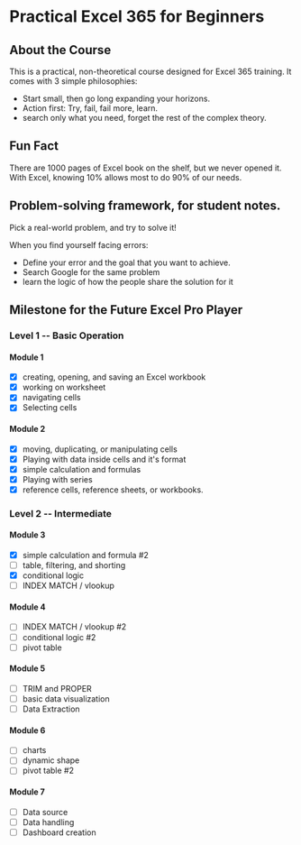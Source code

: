 # Practical Excel 365 for Beginners

## About the Course

This is a practical, non-theoretical course designed for Excel 365 training. It comes with 3 simple philosophies:

- Start small, then go long expanding your horizons.
- Action first: Try, fail, fail more, learn.
- search only what you need, forget the rest of the complex theory.

## Fun Fact

There are 1000 pages of Excel book on the shelf, but we never opened it. 
With Excel, knowing 10% allows most to do 90% of our needs.

## Problem-solving framework, for student notes.

Pick a real-world problem, and try to solve it!

When you find yourself facing errors:
- Define your error and the goal that you want to achieve.
- Search Google for the same problem
- learn the logic of how the people share the solution for it
  
## Milestone for the Future Excel Pro Player

### Level 1 -- Basic Operation

#### Module 1
- [x] creating, opening, and saving an Excel workbook
- [x] working on worksheet
- [x] navigating cells
- [x] Selecting cells

#### Module 2
- [x] moving, duplicating, or manipulating cells
- [x] Playing with data inside cells and it's format
- [x] simple calculation and formulas
- [x] Playing with series
- [x] reference cells, reference sheets, or workbooks.

### Level 2 -- Intermediate

#### Module 3
- [x] simple calculation and formula #2
- [ ] table, filtering, and shorting
- [x] conditional logic 
- [ ] INDEX MATCH / vlookup

#### Module 4
- [ ] INDEX MATCH / vlookup #2
- [ ] conditional logic #2
- [ ] pivot table

#### Module 5
- [ ] TRIM and PROPER
- [ ] basic data visualization
- [ ] Data Extraction

#### Module 6
- [ ] charts
- [ ] dynamic shape
- [ ] pivot table #2

#### Module 7
- [ ] Data source
- [ ] Data handling
- [ ] Dashboard creation
